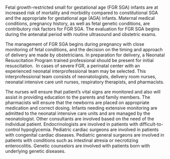 Fetal growth-restricted small for gestational age (FGR SGA) infants are at increased risk of mortality and morbidity compared to constitutional SGA and the appropriate for gestational age (AGA) infants. Maternal medical conditions, pregnancy history, as well as fetal genetic conditions, are contributory risk factors for FGR SGA. The evaluation for FGR SGA begins during the antenatal period with routine ultrasound and obstetric exams.

The management of FGR SGA begins during pregnancy with close monitoring of fetal conditions, and the decision on the timing and approach of delivery are made by obstetricians. In preparation for delivery, a Neonatal Resuscitation Program trained professional should be present for initial resuscitation.  In cases of severe FGR, a perinatal center with an experienced neonatal interprofessional team may be selected. This interprofessional team consists of neonatologists, delivery room nurses, neonatal intensive care unit nurses, respiratory therapists, and pharmacists.

The nurses will ensure that patient’s vital signs are monitored and also will assist in providing education to the parents and family members. The pharmacists will ensure that the newborns are placed on appropriate medication and correct dosing. Infants needing extensive monitoring are admitted to the neonatal intensive care units and are managed by the neonatologist. Other consultants are involved based on the need of the individual patient. Endocrinologists are involved in patients with difficult-to-control hypoglycemia. Pediatric cardiac surgeons are involved in patients with congenital cardiac diseases. Pediatric general surgeons are involved in patients with conditions such as intestinal atresia or necrotizing enterocolitis. Genetic counselors are involved with patients born with underlying genetic diseases.